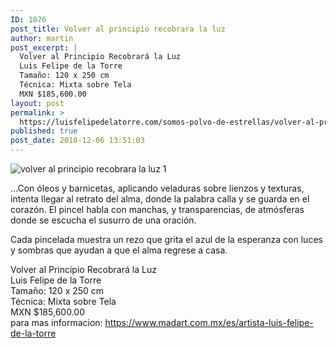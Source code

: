 ```yaml
---
ID: 1076
post_title: Volver al principio recobrara la luz
author: martin
post_excerpt: |
  Volver al Principio Recobrará la Luz
  Luis Felipe de la Torre
  Tamaño: 120 x 250 cm
  Técnica: Mixta sobre Tela
  MXN $185,600.00
layout: post
permalink: >
  https://luisfelipedelatorre.com/somos-polvo-de-estrellas/volver-al-principio-recobrara-la-luz/
published: true
post_date: 2018-12-06 13:51:03
---
```

<img src="https://luisfelipedelatorre.com/wp-content/uploads/2019/01/volver-al-principio-recobrara-la-luz-1.5x2.5.jpg" alt="volver al principio recobrara la luz 1" />

...Con óleos y barnicetas, aplicando veladuras sobre lienzos y texturas, intenta llegar al retrato del alma, donde la palabra calla y se guarda en el corazón. El pincel habla con manchas, y transparencias, de atmósferas donde se escucha el susurro de una oración.

Cada pincelada muestra un rezo que grita el azul de la esperanza con luces y sombras que ayudan a que el alma regrese a casa.
<div class="obra_nombre2">Volver al Principio Recobrará la Luz</div>
<div class="obra_nombre">Luis Felipe de la Torre</div>
<div class="obra_tamano">Tamaño: 120 x 250 cm</div>
<div class="obra_tecnica">Técnica: Mixta sobre Tela</div>
<div class="obra_precio_2">MXN $185,600.00</div>
<div>para mas informacion: <a href="https://www.madart.com.mx/es/artista-luis-felipe-de-la-torre">https://www.madart.com.mx/es/artista-luis-felipe-de-la-torre</a></div>